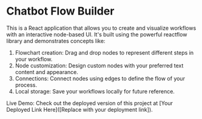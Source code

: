 # Chatbot Flow Builder

This is a React application that allows you to create and visualize workflows with an interactive node-based UI. It's built using the powerful reactflow library and demonstrates concepts like:

1. Flowchart creation: Drag and drop nodes to represent different steps in your workflow.
2. Node customization: Design custom nodes with your preferred text content and appearance.
3. Connections: Connect nodes using edges to define the flow of your process.
4. Local storage: Save your workflows locally for future reference.

Live Demo:
Check out the deployed version of this project at [Your Deployed Link Here]([Replace with your deployment link]).
